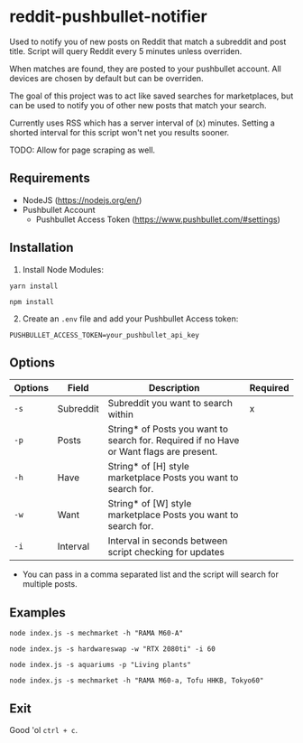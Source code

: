 # reddit-pushbullet-notifier
Used to notify you of new posts on Reddit that match a subreddit and post title. Script will query Reddit every 5 minutes unless overriden.

When matches are found, they are posted to your pushbullet account. All devices are chosen by default but can be overriden.

The goal of this project was to act like saved searches for marketplaces, but can be used to notify you of other new posts that match your search.

Currently uses RSS which has a server interval of (x) minutes. Setting a shorted interval for this script won't net you results sooner.

TODO: Allow for page scraping as well.

## Requirements
* NodeJS (https://nodejs.org/en/)
* Pushbullet Account
  * Pushbullet Access Token (https://www.pushbullet.com/#settings)

## Installation
1. Install Node Modules:
```
yarn install
```

```
npm install
```
2. Create an `.env` file and add your Pushbullet Access token:
```
PUSHBULLET_ACCESS_TOKEN=your_pushbullet_api_key
```

## Options
| Options | Field       | Description                                                                                     | Required | 
| ------- | ----------- | ----------------------------------------------------------------------------------------------- | -------- |
| `-s`    | Subreddit   | Subreddit you want to search within                                                             | x        |
| `-p`    | Posts       | String* of Posts you want to search for. Required if no Have or Want flags are present.         |          |
| `-h`    | Have        | String* of [H] style marketplace Posts you want to search for.                                  |          | 
| `-w`    | Want        | String* of [W] style marketplace Posts you want to search for.                                  |          |  
| `-i`    | Interval    | Interval in seconds between script checking for updates                                         |          |

* You can pass in a comma separated list and the script will search for multiple posts.
## Examples

```
node index.js -s mechmarket -h "RAMA M60-A"
```

```
node index.js -s hardwareswap -w "RTX 2080ti" -i 60
```

```
node index.js -s aquariums -p "Living plants"
```

```
node index.js -s mechmarket -h "RAMA M60-a, Tofu HHKB, Tokyo60"
```


## Exit
Good 'ol `ctrl + c`.